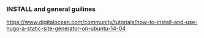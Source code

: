 ### INSTALL and general guilines
https://www.digitalocean.com/community/tutorials/how-to-install-and-use-hugo-a-static-site-generator-on-ubuntu-14-04


